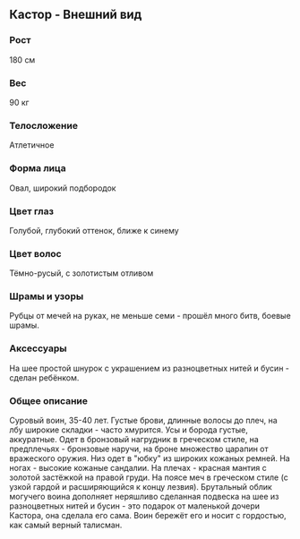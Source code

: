 ## Кастор - Внешний вид

### Рост

180 см

### Вес

90 кг

### Телосложение

Атлетичное

### Форма лица

Овал, широкий подбородок

### Цвет глаз

Голубой, глубокий оттенок, ближе к синему

### Цвет волос

Тёмно-русый, с золотистым отливом

### Шрамы и узоры

Рубцы от мечей на руках, не меньше семи - прошёл много битв, боевые шрамы.

### Аксессуары

На шее простой шнурок с украшением из разноцветных нитей и бусин - сделан ребёнком.

### Общее описание

Суровый воин, 35-40 лет. Густые брови, длинные волосы до плеч, на лбу широкие складки - часто хмурится. Усы и борода густые, аккуратные. Одет в бронзовый нагрудник в греческом стиле, на предплечьях - бронзовые наручи, на броне множество царапин от вражеского оружия. Низ одет в "юбку" из широких кожаных ремней. На ногах - высокие кожаные сандалии. На плечах - красная мантия с золотой застёжкой на правой груди. На поясе меч в греческом стиле (с узкой гардой и расширяющийся к концу лезвия). Брутальный облик могучего воина дополняет неряшливо сделанная подвеска на шее из разноцветных нитей и бусин - это подарок от маленькой дочери Кастора, она сделала его сама. Воин бережёт его и носит с гордостью, как самый верный талисман. 